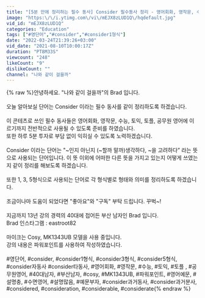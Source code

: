 ```yaml
---
title: "[5분 만에 정리하는 필수 동사] Consider 필수동사 정리 - 영어회화, 영작문, 수능, 토익, 토플, 공무원 영어에 쓰이는 단어 한번에 정리하기 (설명 많음 주의)"
image: "https:\/\/i.ytimg.com\/vi\/mEJX8zLUD1Q\/hqdefault.jpg"
vid_id: "mEJX8zLUD1Q"
categories: "Education"
tags: ["#영단어​​​​​​​","#consider​​","#consider1형식"]
date: "2022-03-24T21:39:26+03:00"
vid_date: "2021-08-10T10:00:17Z"
duration: "PT8M33S"
viewcount: "248"
likeCount: "9"
dislikeCount: ""
channel: "나와 같이 걸을까"
---
```

{% raw %}안녕하세요. &quot;나와 같이 걸을까&quot;의 Brad 입니다.<br /> <br />오늘 알아보실 단어는 Consider 이라는 필수 동사를 같이 정리하도록 하겠습니다.<br /><br />이 콘테츠로 쓰인 필수 동사들은 영어회화, 영작문, 수능, 토익, 토플, 공무원 영어에 이르기까지 전반적으로 사용될 수 있도록 준비를 하였습니다.<br />또한 하루 5분 투자로 부담 없이 익히실 수 있도록 노력하겠습니다.<br /><br />Consider 이라는 단어는 &quot;~인지 아닌지 (~할까 말까)생각하다, ~을 고려하다” 라는 뜻으로 사용되는 단어입니다. 이 뜻 이외에 어떠한 다른 뜻을 가지고 있는지 어떻게 쓰였는지 같이 정리를 해보도록 하겠습니다.  <br /><br />또한 1, 3, 5형식으로 사용되는 단어로 각 형식별로 형태와 의미를 정리하도록 하겠습니다.<br /><br />조금이나마 도움이 되었다면 &quot;좋아요&quot;와 &quot;구독&quot; 부탁 드립니다. 꾸벅~!<br /><br />지금까지 13년 강의 경력의 40대에 접어든 부산 남자인 Brad 입니다.<br />Brad 인스타그램 : eastroot82<br /><br />마이크는 Cosy, MK1343UB 모델을 사용 중입니다.<br />강의 내용은 파워포인트를 사용하여 작성하였습니다.<br /><br />#영단어​​​​​​​, #consider​​, #consider1형식, #consider3형식, #consider5형식, #consider자동사 #consider타동사​​​​, #영어회화​​​​​​​, #영작문​​​​​​​, #수능​​​​​​​, #토익​​​​​​​, #토플​​​​​​​ , #공무원영어​​​​​​​, #40대남자​​​​​​​, #부산남자​​​​​​​, #cosy​​​​​​​, #MK1343UB​​​​​​​, #파워포인트​​​​​​​, #영어예문​​​​​​​, #설명충​​​​​​​, #수면영어​​​​​​​, #설명많음​​​​​​​, #예문부자​​​​​​​, #consider과거동사, #consider과거분사, #considered, #consideration, #considerable, #considerate{% endraw %}
